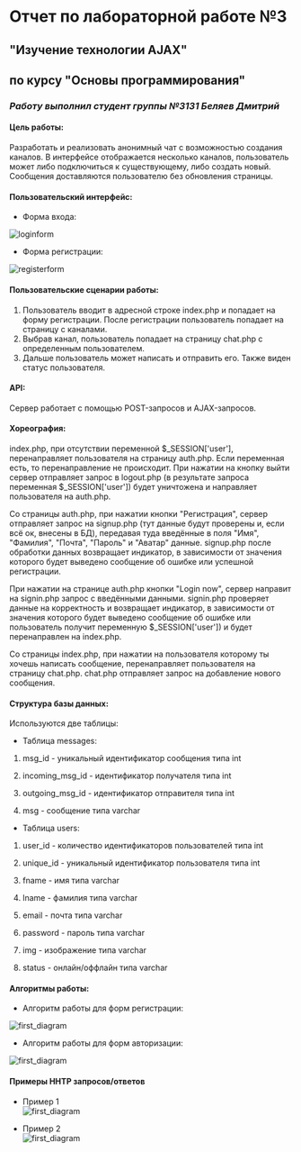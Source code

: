 # Отчет по лабораторной работе №3
## "Изучение технологии AJAX"
## по курсу "Основы программирования"
### *Работу выполнил студент группы №3131 Беляев Дмитрий*


#### Цель работы:

Разработать и реализовать анонимный чат с возможностью создания каналов. В интерфейсе отображается несколько каналов, пользователь может либо подключиться к существующему, либо создать новый. Сообщения доставляются пользователю без обновления страницы.

#### Пользовательский интерфейс:

* Форма входа:

![loginform](../pictures/1.png)

* Форма регистрации:

![registerform](../pictures/2.png)



#### Пользовательские сценарии работы:

1. Пользователь вводит в адресной строке index.php и попадает на форму регистрации. После регистрации пользователь попадает на страницу с каналами.
2. Выбрав канал, пользователь попадает на страницу сhat.php с определенным пользователем.
3. Дальше пользователь может написать и отправить его. Также виден статус пользователя.

#### API:

Сервер работает с помощью POST-запросов и AJAX-запросов.   

#### Хореография:

index.php, при отсутствии переменной $_SESSION['user'], перенаправляет пользователя на страницу auth.php. Если переменная есть, то перенаправление не происходит. При нажатии на кнопку выйти сервер отправляет запрос в logout.php (в результате запроса переменная $_SESSION['user']) будет уничтожена и направляет пользователя на auth.php.

Со страницы auth.php, при нажатии кнопки "Регистрация", сервер отправляет запрос на signup.php (тут данные будут проверены и, если всё ок, внесены в БД), передавая туда введённые в поля "Имя", "Фамилия", "Почта", "Пароль"  и "Аватар" данные. signup.php после обработки данных возвращает индикатор, в зависимости от значения которого будет выведено сообщение об ошибке или успешной регистрации.

При нажатии на странице auth.php кнопки "Login now", сервер направит на signin.php запрос с введёнными данными. signin.php проверяет данные на корректность и возвращает индикатор, в зависимости от значения которого будет выведено сообщение об ошибке или пользователь получит переменную $_SESSION['user']) и будет перенаправлен на index.php.

Со страницы index.php, при нажатии на пользователя которому ты хочешь написать сообщение, перенаправляет пользователя на страницу chat.php. chat.php отправляет запрос на добавление нового сообщения.


#### Структура базы данных:

Используются две таблицы:

- Таблица messages:

1. msg_id - уникальный идентификатор сообщения типа int

2. incoming_msg_id - идентификатор получателя типа int

3. outgoing_msg_id - идентификатор отправителя типа int

4. msg - сообщение типа varchar

- Таблица users:

1. user_id - количество идентификаторов пользователей типа int

2. unique_id - уникальный идентификатор пользователя типа int

3. fname - имя типа varchar

4. lname - фамилия типа varchar

5. email - почта типа varchar

6. password - пароль типа varchar

7. img - изображение типа varchar

8. status - онлайн/оффлайн типа varchar

#### Алгоритмы работы:

* Алгоритм работы для форм регистрации:

![first_diagram](../pictures/3.png)

* Алгоритм работы для форм авторизации:

![first_diagram](../pictures/4.png)

#### Примеры HHTP запросов/ответов

* Пример 1                          
![first_diagram](../pictures/5.png)

* Пример 2                                 
![first_diagram](../pictures/6.png)
